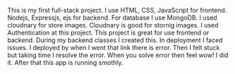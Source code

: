 This is my first full-stack project.
I use HTML, CSS, JavaScript for frontend.
Nodejs, Expressjs, ejs for backend.
For database I use MongoDB.
I used cloudnary for store images.
Cloudnary is good for stornig images.
I used Authentication at this project.
This project is great for use frontend or backend.
During my backend classes I created this.
In deployment I faced issues.
I deployed by when I went that link there is error.
Then I felt stuck but taking time I resolve the error.
When you solve error then feel wow! I did it. 
After that this app is running smothly.
